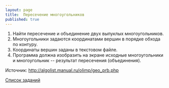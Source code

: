```yaml
---
layout: page
title:  Пересечение многоугольников
published: true
---
```


1. Найти пересечение и объединение двух выпуклых многоугольников. 
1. Многоугольники задаются координатами вершин в порядке обхода по контуру.
1. Координаты вершин заданы в текстовом файле.
1. Программа должна изобразить на экране исходные многоугольники и многоугольник -- результат пересечения (объединения).

Источник: http://algolist.manual.ru/olimp/geo_prb.php

[Список заданий](list.md)